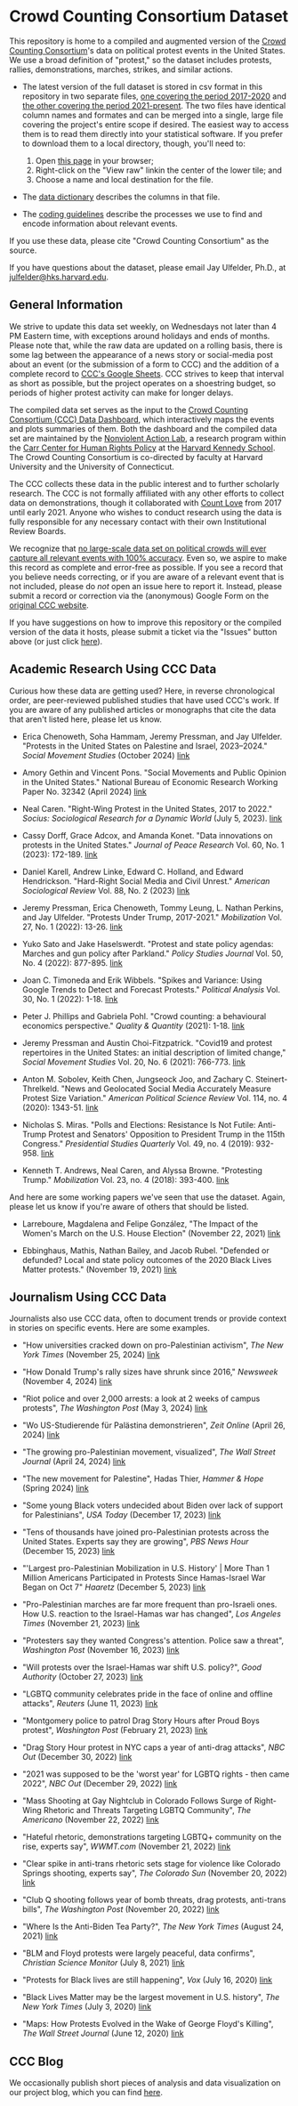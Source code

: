 # Crowd Counting Consortium Dataset
This repository is home to a compiled and augmented version of the [Crowd Counting Consortium](https://sites.google.com/view/crowdcountingconsortium/home)'s data on political protest events in the United States. We use a broad definition of "protest," so the dataset includes protests, rallies, demonstrations, marches, strikes, and similar actions.

- The latest version of the full dataset is stored in csv format in this repository in two separate files, [one covering the period 2017-2020](https://raw.githubusercontent.com/nonviolent-action-lab/crowd-counting-consortium/master/ccc_compiled_2017-2020.csv) and [the other covering the period 2021-present](https://raw.githubusercontent.com/nonviolent-action-lab/crowd-counting-consortium/master/ccc_compiled_2021-present.csv). The two files have identical column names and formates and can be merged into a single, large file covering the project's entire scope if desired. The easiest way to access them is to read them directly into your statistical software. If you prefer to download them to a local directory, though, you'll need to:
    1) Open [this page](https://github.com/nonviolent-action-lab/crowd-counting-consortium/blob/master/ccc_compiled.csv) in your browser;
    2) Right-click on the "View raw" linkin the center of the lower tile; and
    3) Choose a name and local destination for the file.

- The [data dictionary](https://github.com/nonviolent-action-lab/crowd-counting-consortium/blob/master/ccc_data_dictionary.md) describes the columns in that file.

- The [coding guidelines](https://docs.google.com/document/d/1oaOf9s72FQnzQA8sbE8h0PwMIZLP6p0EDUV2ya065is/edit?usp=sharing) describe the processes we use to find and encode information about relevant events.

If you use these data, please cite "Crowd Counting Consortium" as the source.

If you have questions about the dataset, please email Jay Ulfelder, Ph.D., at julfelder@hks.harvard.edu.

## General Information
We strive to update this data set weekly, on Wednesdays not later than 4 PM Eastern time, with exceptions around holidays and ends of months. Please note that, while the raw data are updated on a rolling basis, there is some lag between the appearance of a news story or social-media post about an event (or the submission of a form to CCC) and the addition of a complete record to [CCC's Google Sheets](https://sites.google.com/view/crowdcountingconsortium/view-download-the-data). CCC strives to keep that interval as short as possible, but the project operates on a shoestring budget, so periods of higher protest activity can make for longer delays.

The compiled data set serves as the input to the [Crowd Counting Consortium (CCC) Data Dashboard](https://nonviolentactionlab.shinyapps.io/ccc-data-dashboard/), which interactively maps the events and plots summaries of them. Both the dashboard and the compiled data set are maintained by the [Nonviolent Action Lab](https://carrcenter.hks.harvard.edu/non-violent-social-movements), a research program within the [Carr Center for Human Rights Policy](https://carrcenter.hks.harvard.edu/) at the [Harvard Kennedy School](https://www.hks.harvard.edu/). The Crowd Counting Consortium is co-directed by faculty at Harvard University and the University of Connecticut.

The CCC collects these data in the public interest and to further scholarly research. The CCC is not formally affiliated with any other efforts to collect data on demonstrations, though it collaborated with [Count Love](https://countlove.org/) from 2017 until early 2021. Anyone who wishes to conduct research using the data is fully responsible for any necessary contact with their own Institutional Review Boards.

We recognize that [no large-scale data set on political crowds will ever capture all relevant events with 100% accuracy](https://willopines.wordpress.com/2014/03/03/no-more-fountains-of-youthpots-o-gold-conceptualization-and-events-data-part-1/). Even so, we aspire to make this record as complete and error-free as possible. If you see a record that you believe needs correcting, or if you are aware of a relevant event that is not included, please do *not* open an issue here to report it. Instead, please submit a record or correction via the (anonymous) Google Form on the [original CCC website](https://sites.google.com/view/crowdcountingconsortium/submit-a-record).

If you have suggestions on how to improve this repository or the compiled version of the data it hosts, please submit a ticket via the "Issues" button above (or just click [here](https://github.com/nonviolent-action-lab/crowd-counting-consortium/issues)).

## Academic Research Using CCC Data
Curious how these data are getting used? Here, in reverse chronological order, are peer-reviewed published studies that have used CCC's work. If you are aware of any published articles or monographs that cite the data that aren't listed here, please let us know.

* Erica Chenoweth, Soha Hammam, Jeremy Pressman, and Jay Ulfelder. "Protests in the United States on Palestine and Israel, 2023–2024." *Social Movement Studies* (October 2024) [link](https://www.tandfonline.com/doi/full/10.1080/14742837.2024.2415674)

* Amory Gethin and Vincent Pons. "Social Movements and Public Opinion in the United States." National Bureau of Economic Research Working Paper No. 32342 (April 2024) [link](https://www.nber.org/papers/w32342)

* Neal Caren. "Right-Wing Protest in the United States, 2017 to 2022." *Socius: Sociological Research for a Dynamic World* (July 5, 2023). [link](https://journals.sagepub.com/doi/10.1177/23780231231181900)

* Cassy Dorff, Grace Adcox, and Amanda Konet. "Data innovations on protests in the United States." *Journal of Peace Research* Vol. 60, No. 1 (2023): 172-189. [link](https://doi.org/10.1177/00223433221143808)

* Daniel Karell, Andrew Linke, Edward C. Holland, and Edward Hendrickson. "Hard-Right Social Media and Civil Unrest." *American Sociological Review* Vol. 88, No. 2 (2023) [link](https://osf.io/preprints/socarxiv/pna5u/)

* Jeremy Pressman, Erica Chenoweth, Tommy Leung, L. Nathan Perkins, and Jay Ulfelder. "Protests Under Trump, 2017-2021." *Mobilization* Vol. 27, No. 1 (2022): 13-26. [link](https://doi.org/10.17813/1086-671X-27-1-13)

* Yuko Sato and Jake Haselswerdt. "Protest and state policy agendas: Marches and gun policy after Parkland." *Policy Studies Journal* Vol. 50, No. 4 (2022): 877-895. [link](https://doi.org/10.1111/psj.12463)

* Joan C. Timoneda and Erik Wibbels. "Spikes and Variance: Using Google Trends to Detect and Forecast Protests." *Political Analysis* Vol. 30, No. 1 (2022): 1-18. [link](https://www.cambridge.org/core/journals/political-analysis/article/abs/spikes-and-variance-using-google-trends-to-detect-and-forecast-protests/952C6EB342A7CC71A7D079F1A5624A5D)

* Peter J. Phillips and Gabriela Pohl. "Crowd counting: a behavioural economics perspective." *Quality & Quantity* (2021): 1-18. [link](https://link.springer.com/article/10.1007/s11135-021-01117-7)

* Jeremy Pressman and Austin Choi-Fitzpatrick. "Covid19 and protest repertoires in the United States: an initial description of limited change," *Social Movement Studies* Vol. 20, No. 6 (2021): 766-773. [link](https://doi.org/10.1080/14742837.2020.1860743)

* Anton M. Sobolev, Keith Chen, Jungseock Joo, and Zachary C. Steinert-Threlkeld. "News and Geolocated Social Media Accurately Measure Protest Size Variation." *American Political Science Review* Vol. 114, no. 4 (2020): 1343-51. [link](https://doi.org/10.1017/S0003055420000295)

* Nicholas S. Miras. "Polls and Elections: Resistance Is Not Futile: Anti-Trump Protest and Senators' Opposition to President Trump in the 115th Congress." *Presidential Studies Quarterly* Vol. 49, no. 4 (2019): 932-958. [link](https://doi.org/10.1111/psq.12575)

* Kenneth T. Andrews, Neal Caren, and Alyssa Browne. "Protesting Trump." *Mobilization* Vol. 23, no. 4 (2018): 393-400. [link](https://doi.org/10.17813/1086-671X-23-4-393)

And here are some working papers we've seen that use the dataset. Again, please let us know if you're aware of others that should be listed.

* Larreboure, Magdalena and Felipe González, "The Impact of the Women's March on the U.S. House Election" (November 22, 2021) [link](https://mlarreboure.com/workingpapers/womensmarch/)

* Ebbinghaus, Mathis, Nathan Bailey, and Jacob Rubel. "Defended or defunded? Local and state policy outcomes of the 2020 Black Lives Matter protests." (November 19, 2021) [link](https://osf.io/preprints/socarxiv/pbrqu/)

## Journalism Using CCC Data
Journalists also use CCC data, often to document trends or provide context in stories on specific events. Here are some examples.

* "How universities cracked down on pro-Palestinian activism", *The New York Times* (November 25, 2024) [link](https://www.nytimes.com/2024/11/25/us/university-crackdowns-protests-israel-hamas-war.html)

* "How Donald Trump's rally sizes have shrunk since 2016," *Newsweek* (November 4, 2024) [link](https://www.newsweek.com/how-trump-rallies-have-shrunk-2024-election-1979968)

* "Riot police and over 2,000 arrests: a look at 2 weeks of campus protests", *The Washington Post* (May 3, 2024) [link](https://www.washingtonpost.com/nation/interactive/2024/university-antiwar-campus-protests-arrests-data/)

* "Wo US-Studierende für Palästina demonstrieren", *Zeit Online* (April 26, 2024) [link](https://www.zeit.de/politik/ausland/2024-04/us-universitaeten-proteste-israel-palaestina)

* "The growing pro-Palestinian movement, visualized", *The Wall Street Journal* (April 24, 2024) [link](https://www.wsj.com/politics/college-campus-pro-palestinian-protests-64115768)

* "The new movement for Palestine", Hadas Thier, *Hammer & Hope* (Spring 2024) [link](https://hammerandhope.org/article/palestine-mass-movement-gaza)

* "Some young Black voters undecided about Biden over lack of support for Palestinians", *USA Today* (December 17, 2023) [link](https://www.usatoday.com/story/news/politics/elections/2023/12/17/young-black-voters-want-biden-to-speak-up-more-for-palestinians/71936147007/)

* "Tens of thousands have joined pro-Palestinian protests across the United States. Experts say they are growing", *PBS News Hour* (December 15, 2023) [link](https://www.pbs.org/newshour/politics/tens-of-thousands-have-joined-pro-palestinian-protests-across-the-united-states-experts-say-they-are-growing)

* "'Largest pro-Palestinian Mobilization in U.S. History' | More Than 1 Million Americans Participated in Protests Since Hamas-Israel War Began on Oct 7" *Haaretz* (December 5, 2023) [link](https://www.haaretz.com/us-news/2023-12-05/ty-article/.premium/more-than-1-million-americans-participated-in-protests-since-oct-7/0000018c-3bda-d11b-a3bf-fffbed7b0000)

* "Pro-Palestinian marches are far more frequent than pro-Israeli ones. How U.S. reaction to the Israel-Hamas war has changed", *Los Angeles Times* (November 21, 2023) [link](https://www.latimes.com/world-nation/story/2023-11-21/pro-palestinian-israeli-protests)

* "Protesters say they wanted Congress's attention. Police saw a threat", *Washington Post* (November 16, 2023) [link](https://www.washingtonpost.com/dc-md-va/2023/11/16/dnc-protest-israel-gaza-ceasefire-police/)

* "Will protests over the Israel-Hamas war shift U.S. policy?", *Good Authority* (October 27, 2023) [link](https://goodauthority.org/news/us-protests-gaza-israel-hamas-war/)

* "LGBTQ community celebrates pride in the face of online and offline attacks", *Reuters* (June 11, 2023) [link](https://www.reuters.com/world/us/lgbtq-community-celebrates-pride-face-online-offline-attacks-2023-06-11/)

* "Montgomery police to patrol Drag Story Hours after Proud Boys protest", *Washington Post* (February 21, 2023) [link](https://www.washingtonpost.com/dc-md-va/2023/02/21/maryland-drag-queen-story-hour-proud-boys/)

* "Drag Story Hour protest in NYC caps a year of anti-drag attacks", *NBC Out* (December 30, 2022) [link](https://www.nbcnews.com/nbc-out/out-news/drag-story-hour-protest-nyc-caps-year-anti-drag-attacks-rcna63737)

* "2021 was supposed to be the 'worst year' for LGBTQ rights - then came 2022", *NBC Out* (December 29, 2022) [link](https://www.nbcnews.com/nbc-out/out-news/2021-was-supposed-worst-year-lgbtq-rights-came-2022-rcna63334)

* "Mass Shooting at Gay Nightclub in Colorado Follows Surge of Right-Wing Rhetoric and Threats Targeting LGBTQ Community", *The Americano* (November 22, 2022) [link](https://theamericanonews.com/2022/11/22/mass-shooting-at-gay-nightclub-in-colorado-follows-surge-of-right-wing-rhetoric-and-threats-targeting-lgbtq-community/)

* "Hateful rhetoric, demonstrations targeting LGBTQ+ community on the rise, experts say", *WWMT.com* (November 21, 2022) [link](https://wwmt.com/news/state/hateful-rhetoric-demonstrations-targeting-lgbtq-community-club-q-colorado-springs-homophobia-transphobia-far-right-campaign-politics-legislation)

* "Clear spike in anti-trans rhetoric sets stage for violence like Colorado Springs shooting, experts say", *The Colorado Sun* (November 20, 2022) [link](https://coloradosun.com/2022/11/20/colorado-springs-club-q-lgbtq-trans/)

* "Club Q shooting follows year of bomb threats, drag protests, anti-trans bills", *The Washington Post* (November 20, 2022) [link](https://www.washingtonpost.com/dc-md-va/2022/11/20/club-q-shooting-lgbtq-harassment/)

* "Where Is the Anti-Biden Tea Party?", *The New York Times* (August 24, 2021) [link](https://www.nytimes.com/2021/08/24/upshot/where-is-the-anti-biden-tea-party.html)

* "BLM and Floyd protests were largely peaceful, data confirms", *Christian Science Monitor* (July 8, 2021) [link](https://www.csmonitor.com/USA/Politics/2021/0708/BLM-and-Floyd-protests-were-largely-peaceful-data-confirms)

* "Protests for Black lives are still happening", *Vox* (July 16, 2020) [link](https://www.vox.com/2020/7/16/21325275/black-lives-matter-protests-are-still-happening)

* "Black Lives Matter may be the largest movement in U.S. history", *The New York Times* (July 3, 2020) [link](https://www.nytimes.com/interactive/2020/07/03/us/george-floyd-protests-crowd-size.html)

* "Maps: How Protests Evolved in the Wake of George Floyd's Killing", *The Wall Street Journal* (June 12, 2020) [link](https://www.wsj.com/articles/maps-how-protests-evolved-in-the-wake-of-george-floyds-killing-11591984846)

## CCC Blog
We occasionally publish short pieces of analysis and data visualization on our project blog, which you can find [here](https://countingcrowds.org/).
